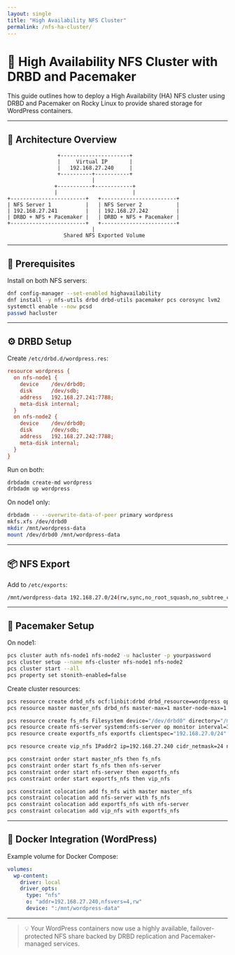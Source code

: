 ```yaml
---
layout: single
title: "High Availability NFS Cluster"
permalink: /nfs-ha-cluster/
---
```


# 📁 High Availability NFS Cluster with DRBD and Pacemaker

This guide outlines how to deploy a High Availability (HA) NFS cluster using DRBD and Pacemaker on Rocky Linux to provide shared storage for WordPress containers.

---

## 🧱 Architecture Overview

```
                +----------------------+
                |     Virtual IP       |
                |   192.168.27.240     |
                +----------+-----------+
                           |
               +-----------+------------+
               |                        |
+------------------------+   +------------------------+
| NFS Server 1           |   | NFS Server 2           |
| 192.168.27.241         |   | 192.168.27.242         |
| DRBD + NFS + Pacemaker |   | DRBD + NFS + Pacemaker |
+------------------------+   +------------------------+
                           |
                  Shared NFS Exported Volume
```

---

## 🧰 Prerequisites

Install on both NFS servers:

```bash
dnf config-manager --set-enabled highavailability
dnf install -y nfs-utils drbd drbd-utils pacemaker pcs corosync lvm2
systemctl enable --now pcsd
passwd hacluster
```

---

## ⚙️ DRBD Setup

Create `/etc/drbd.d/wordpress.res`:

```ini
resource wordpress {
  on nfs-node1 {
    device    /dev/drbd0;
    disk      /dev/sdb;
    address   192.168.27.241:7788;
    meta-disk internal;
  }
  on nfs-node2 {
    device    /dev/drbd0;
    disk      /dev/sdb;
    address   192.168.27.242:7788;
    meta-disk internal;
  }
}
```

Run on both:

```bash
drbdadm create-md wordpress
drbdadm up wordpress
```

On node1 only:

```bash
drbdadm -- --overwrite-data-of-peer primary wordpress
mkfs.xfs /dev/drbd0
mkdir /mnt/wordpress-data
mount /dev/drbd0 /mnt/wordpress-data
```

---

## 📦 NFS Export

Add to `/etc/exports`:

```bash
/mnt/wordpress-data 192.168.27.0/24(rw,sync,no_root_squash,no_subtree_check)
```

---

## 🧠 Pacemaker Setup

On node1:

```bash
pcs cluster auth nfs-node1 nfs-node2 -u hacluster -p yourpassword
pcs cluster setup --name nfs-cluster nfs-node1 nfs-node2
pcs cluster start --all
pcs property set stonith-enabled=false
```

Create cluster resources:

```bash
pcs resource create drbd_nfs ocf:linbit:drbd drbd_resource=wordpress op monitor interval=30s
pcs resource master master_nfs drbd_nfs master-max=1 master-node-max=1 clone-max=2 clone-node-max=1 notify=true

pcs resource create fs_nfs Filesystem device="/dev/drbd0" directory="/mnt/wordpress-data" fstype="xfs"
pcs resource create nfs-server systemd:nfs-server op monitor interval=30s
pcs resource create exportfs_nfs exportfs clientspec="192.168.27.0/24" options="rw,sync,no_root_squash" directory="/mnt/wordpress-data" fsid=0

pcs resource create vip_nfs IPaddr2 ip=192.168.27.240 cidr_netmask=24 nic=eth0

pcs constraint order start master_nfs then fs_nfs
pcs constraint order start fs_nfs then nfs-server
pcs constraint order start nfs-server then exportfs_nfs
pcs constraint order start exportfs_nfs then vip_nfs

pcs constraint colocation add fs_nfs with master master_nfs
pcs constraint colocation add nfs-server with fs_nfs
pcs constraint colocation add exportfs_nfs with nfs-server
pcs constraint colocation add vip_nfs with exportfs_nfs
```

---

## 🐳 Docker Integration (WordPress)

Example volume for Docker Compose:

```yaml
volumes:
  wp-content:
    driver: local
    driver_opts:
      type: "nfs"
      o: "addr=192.168.27.240,nfsvers=4,rw"
      device: ":/mnt/wordpress-data"
```

---

> 💡 Your WordPress containers now use a highly available, failover-protected NFS share backed by DRBD replication and Pacemaker-managed services.